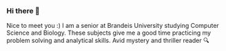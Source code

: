### Hi there 👋

Nice to meet you :) 
I am a senior at Brandeis University studying Computer Science and Biology. These subjects give me a good time practicing my problem solving and analytical skills.
Avid mystery and thriller reader 🔍

<!--
**NaomiHaser/NaomiHaser** is a ✨ _special_ ✨ repository because its `README.md` (this file) appears on your GitHub profile.

Here are some ideas to get you started:

- 🔭 I’m currently working on ...
- 🌱 I’m currently learning ...
- 👯 I’m looking to collaborate on ...
- 🤔 I’m looking for help with ...
- 💬 Ask me about ...
- 📫 How to reach me: ...
- 😄 Pronouns: ...
- ⚡ Fun fact: ...
-->

